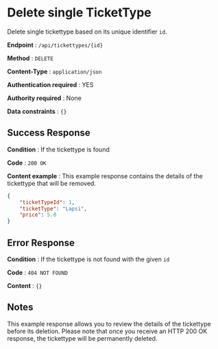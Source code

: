 # Delete single TicketType

Delete single tickettype based on its unique identifier `id`.

**Endpoint** : `/api/tickettypes/{id}`

**Method** : `DELETE`

**Content-Type** : `application/json`

**Authentication required** : YES

**Authority required** : None

**Data constraints** : `{}`

## Success Response

**Condition** : If the tickettype is found

**Code** : `200 OK`

**Content example** : This example response contains the details of the tickettype that will be removed.

```json
{
    "ticketTypeId": 1,
    "ticketType": "Lapsi",
    "price": 5.0
}
```

## Error Response

**Condition** : If the tickettype is not found with the given `id`

**Code** : `404 NOT FOUND`

**Content** : `{}`

## Notes

This example response allows you to review the details of the tickettype before its deletion. Please note that once you receive an HTTP 200 OK response, the tickettype will be permanently deleted.